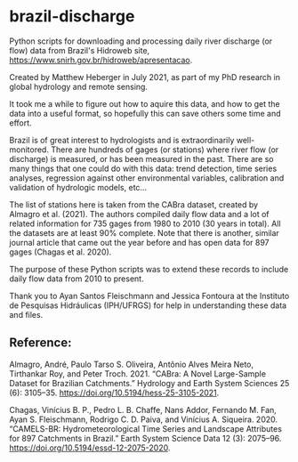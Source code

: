 # brazil-discharge
Python scripts for downloading and processing daily river discharge (or flow) data from Brazil's Hidroweb site, https://www.snirh.gov.br/hidroweb/apresentacao.

Created by Matthew Heberger in July 2021, as part of my PhD research in global hydrology and remote sensing. 

It took me a while to figure out how to aquire this data, and how to get the data into a useful format, so hopefully this can save others some time and effort. 

Brazil is of great interest to hydrologists and is extraordinarily well-monitored. There are hundreds of gages (or stations) where river flow (or discharge) is measured, or has been measured in the past. There are so many things that one could do with this data: trend detection, time series analyses, regression against other environmental variables, calibration and validation of hydrologic models, etc...

The list of stations here is taken from the CABra dataset, created by Almagro et al. (2021). The authors compiled daily flow data and a lot of related information for 735 gages from 1980 to 2010 (30 years in total). All the datasets are at least 90% complete. Note that there is another, similar journal article that came out the year before and has open data for 897 gages (Chagas et al. 2020).

The purpose of these Python scripts was to extend these records to include daily flow data from 2010 to present. 

Thank you to Ayan Santos Fleischmann and Jessica Fontoura at the Instituto de Pesquisas Hidráulicas (IPH/UFRGS) for help in understanding these data and files. 

## Reference: ##

Almagro, André, Paulo Tarso S. Oliveira, Antônio Alves Meira Neto, Tirthankar Roy, and Peter Troch. 2021. “CABra: A Novel Large-Sample Dataset for Brazilian Catchments.” Hydrology and Earth System Sciences 25 (6): 3105–35. https://doi.org/10.5194/hess-25-3105-2021.

Chagas, Vinícius B. P., Pedro L. B. Chaffe, Nans Addor, Fernando M. Fan, Ayan S. Fleischmann, Rodrigo C. D. Paiva, and Vinícius A. Siqueira. 2020. “CAMELS-BR: Hydrometeorological Time Series and Landscape Attributes for 897 Catchments in Brazil.” Earth System Science Data 12 (3): 2075–96. https://doi.org/10.5194/essd-12-2075-2020.

